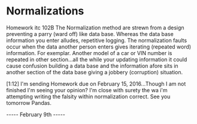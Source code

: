 # Normalizations
Homework itc 102B
The Normalization method are strewn from a design preventing a parry (ward off) like data base. Whereas the data base information you enter alludes, repetitive logging. The normalization faults occur when the data another person enters gives iterating (repeated word) information. 
For exemplar. Another model of a car or VIN number is repeated in other section…all the while your updating information it could cause confusion building a data base and the information afore sits in another section of the data base giving a jobbery (corruption) situation.

[1:12] 
I'm sending Homework due on February 15, 2016...Though I am not finished I'm seeing your opinion? I'm close with surety the wa i'm attempting writing the falsity within normalization correct. See you tomorrow Pandas.


----- February 9th -----
